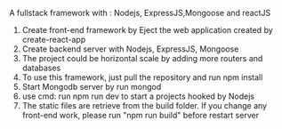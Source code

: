 A fullstack framework with : Nodejs, ExpressJS,Mongoose and reactJS

1. Create front-end framework by Eject the web application created by create-react-app 
2. Create backend server with Nodejs, ExpressJS, Mongoose
3. The project could be horizontal scale by adding more routers and databases
4. To use this framework, just pull the repository and run npm install
5. Start Mongodb server by run mongod
6. use cmd: run npm run dev to start a projects hooked by Nodejs
7. The static files are retrieve from the build folder. If you change any front-end work, please run "npm run build" before restart server


